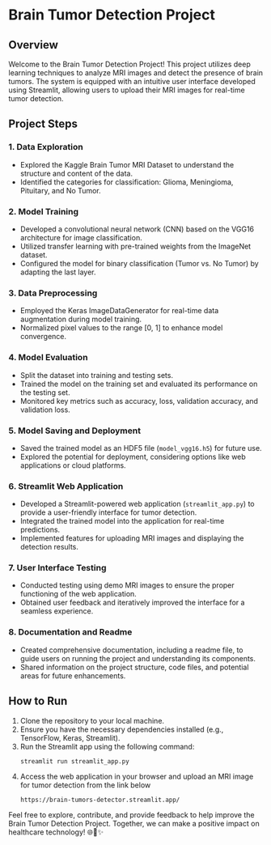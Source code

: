 # Brain Tumor Detection Project

## Overview
Welcome to the Brain Tumor Detection Project! This project utilizes deep learning techniques to analyze MRI images and detect the presence of brain tumors. The system is equipped with an intuitive user interface developed using Streamlit, allowing users to upload their MRI images for real-time tumor detection.

## Project Steps

### 1. Data Exploration
- Explored the Kaggle Brain Tumor MRI Dataset to understand the structure and content of the data.
- Identified the categories for classification: Glioma, Meningioma, Pituitary, and No Tumor.

### 2. Model Training
- Developed a convolutional neural network (CNN) based on the VGG16 architecture for image classification.
- Utilized transfer learning with pre-trained weights from the ImageNet dataset.
- Configured the model for binary classification (Tumor vs. No Tumor) by adapting the last layer.

### 3. Data Preprocessing
- Employed the Keras ImageDataGenerator for real-time data augmentation during model training.
- Normalized pixel values to the range [0, 1] to enhance model convergence.

### 4. Model Evaluation
- Split the dataset into training and testing sets.
- Trained the model on the training set and evaluated its performance on the testing set.
- Monitored key metrics such as accuracy, loss, validation accuracy, and validation loss.

### 5. Model Saving and Deployment
- Saved the trained model as an HDF5 file (`model_vgg16.h5`) for future use.
- Explored the potential for deployment, considering options like web applications or cloud platforms.

### 6. Streamlit Web Application
- Developed a Streamlit-powered web application (`streamlit_app.py`) to provide a user-friendly interface for tumor detection.
- Integrated the trained model into the application for real-time predictions.
- Implemented features for uploading MRI images and displaying the detection results.

### 7. User Interface Testing
- Conducted testing using demo MRI images to ensure the proper functioning of the web application.
- Obtained user feedback and iteratively improved the interface for a seamless experience.

### 8. Documentation and Readme
- Created comprehensive documentation, including a readme file, to guide users on running the project and understanding its components.
- Shared information on the project structure, code files, and potential areas for future enhancements.

## How to Run
1. Clone the repository to your local machine.
2. Ensure you have the necessary dependencies installed (e.g., TensorFlow, Keras, Streamlit).
3. Run the Streamlit app using the following command:
   ```
   streamlit run streamlit_app.py
   ```
4. Access the web application in your browser and upload an MRI image for tumor detection from the link below
    ```
    https://brain-tumors-detector.streamlit.app/
   ```

Feel free to explore, contribute, and provide feedback to help improve the Brain Tumor Detection Project. Together, we can make a positive impact on healthcare technology! 🌐🧠✨
